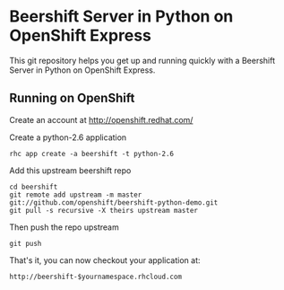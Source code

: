 Beershift Server in Python on OpenShift Express
===============================================

This git repository helps you get up and running quickly with
a Beershift Server in Python
on OpenShift Express.


Running on OpenShift
----------------------------

Create an account at http://openshift.redhat.com/

Create a python-2.6 application

    rhc app create -a beershift -t python-2.6

Add this upstream beershift repo

    cd beershift
    git remote add upstream -m master git://github.com/openshift/beershift-python-demo.git
    git pull -s recursive -X theirs upstream master
    
Then push the repo upstream

    git push

That's it, you can now checkout your application at:

    http://beershift-$yournamespace.rhcloud.com

